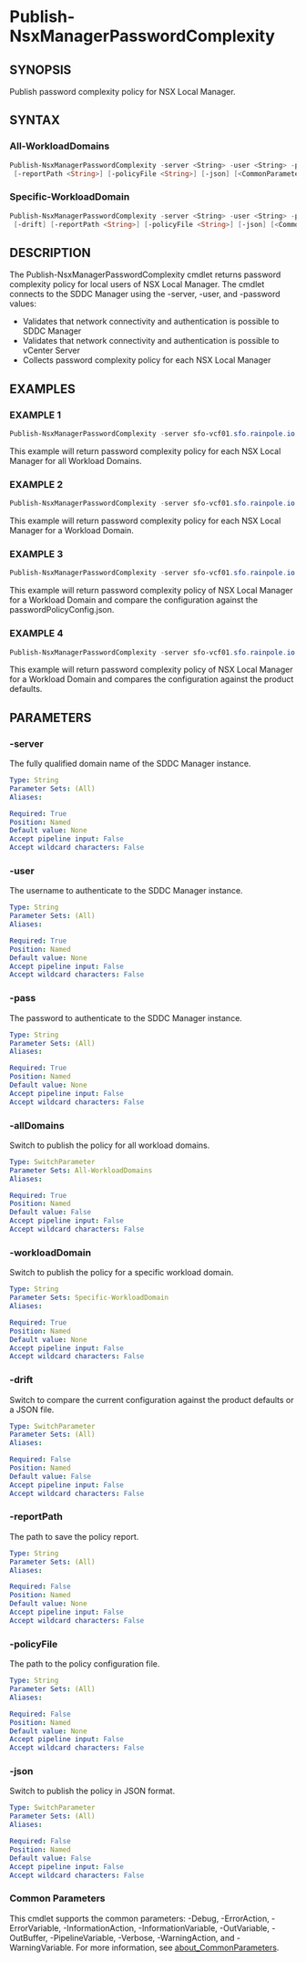 # Publish-NsxManagerPasswordComplexity

## SYNOPSIS

Publish password complexity policy for NSX Local Manager.

## SYNTAX

### All-WorkloadDomains

```powershell
Publish-NsxManagerPasswordComplexity -server <String> -user <String> -pass <String> [-allDomains] [-drift]
 [-reportPath <String>] [-policyFile <String>] [-json] [<CommonParameters>]
```

### Specific-WorkloadDomain

```powershell
Publish-NsxManagerPasswordComplexity -server <String> -user <String> -pass <String> -workloadDomain <String>
 [-drift] [-reportPath <String>] [-policyFile <String>] [-json] [<CommonParameters>]
```

## DESCRIPTION

The Publish-NsxManagerPasswordComplexity cmdlet returns password complexity policy for local users of NSX Local
Manager.
The cmdlet connects to the SDDC Manager using the -server, -user, and -password values:

- Validates that network connectivity and authentication is possible to SDDC Manager
- Validates that network connectivity and authentication is possible to vCenter Server
- Collects password complexity policy for each NSX Local Manager

## EXAMPLES

### EXAMPLE 1

```powershell
Publish-NsxManagerPasswordComplexity -server sfo-vcf01.sfo.rainpole.io -user admin@local -pass VMw@re1!VMw@re1! -allDomains
```

This example will return password complexity policy for each NSX Local Manager for all Workload Domains.

### EXAMPLE 2

```powershell
Publish-NsxManagerPasswordComplexity -server sfo-vcf01.sfo.rainpole.io -user admin@local -pass VMw@re1!VMw@re1! -workloadDomain sfo-w01
```

This example will return password complexity policy for each NSX Local Manager for a Workload Domain.

### EXAMPLE 3

```powershell
Publish-NsxManagerPasswordComplexity -server sfo-vcf01.sfo.rainpole.io -user admin@local -pass VMw@re1!VMw@re1! -allDomains -drift -reportPath "F:\Reporting" -policyFile "passwordPolicyConfig.json"
```

This example will return password complexity policy of NSX Local Manager for a Workload Domain and compare the configuration against the passwordPolicyConfig.json.

### EXAMPLE 4

```powershell
Publish-NsxManagerPasswordComplexity -server sfo-vcf01.sfo.rainpole.io -user admin@local -pass VMw@re1!VMw@re1! -allDomains -drift
```

This example will return password complexity policy of NSX Local Manager for a Workload Domain and compares the configuration against the product defaults.

## PARAMETERS

### -server

The fully qualified domain name of the SDDC Manager instance.

```yaml
Type: String
Parameter Sets: (All)
Aliases:

Required: True
Position: Named
Default value: None
Accept pipeline input: False
Accept wildcard characters: False
```

### -user

The username to authenticate to the SDDC Manager instance.

```yaml
Type: String
Parameter Sets: (All)
Aliases:

Required: True
Position: Named
Default value: None
Accept pipeline input: False
Accept wildcard characters: False
```

### -pass

The password to authenticate to the SDDC Manager instance.

```yaml
Type: String
Parameter Sets: (All)
Aliases:

Required: True
Position: Named
Default value: None
Accept pipeline input: False
Accept wildcard characters: False
```

### -allDomains

Switch to publish the policy for all workload domains.

```yaml
Type: SwitchParameter
Parameter Sets: All-WorkloadDomains
Aliases:

Required: True
Position: Named
Default value: False
Accept pipeline input: False
Accept wildcard characters: False
```

### -workloadDomain

Switch to publish the policy for a specific workload domain.

```yaml
Type: String
Parameter Sets: Specific-WorkloadDomain
Aliases:

Required: True
Position: Named
Default value: None
Accept pipeline input: False
Accept wildcard characters: False
```

### -drift

Switch to compare the current configuration against the product defaults or a JSON file.

```yaml
Type: SwitchParameter
Parameter Sets: (All)
Aliases:

Required: False
Position: Named
Default value: False
Accept pipeline input: False
Accept wildcard characters: False
```

### -reportPath

The path to save the policy report.

```yaml
Type: String
Parameter Sets: (All)
Aliases:

Required: False
Position: Named
Default value: None
Accept pipeline input: False
Accept wildcard characters: False
```

### -policyFile

The path to the policy configuration file.

```yaml
Type: String
Parameter Sets: (All)
Aliases:

Required: False
Position: Named
Default value: None
Accept pipeline input: False
Accept wildcard characters: False
```

### -json

Switch to publish the policy in JSON format.

```yaml
Type: SwitchParameter
Parameter Sets: (All)
Aliases:

Required: False
Position: Named
Default value: False
Accept pipeline input: False
Accept wildcard characters: False
```

### Common Parameters

This cmdlet supports the common parameters: -Debug, -ErrorAction, -ErrorVariable, -InformationAction, -InformationVariable, -OutVariable, -OutBuffer, -PipelineVariable, -Verbose, -WarningAction, and -WarningVariable. For more information, see [about_CommonParameters](http://go.microsoft.com/fwlink/?LinkID=113216).
